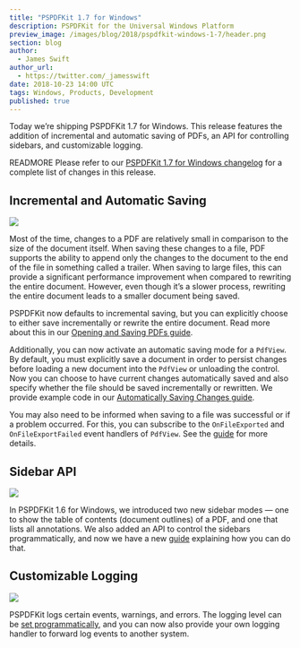 ```yaml
---
title: "PSPDFKit 1.7 for Windows"
description: PSPDFKit for the Universal Windows Platform
preview_image: /images/blog/2018/pspdfkit-windows-1-7/header.png
section: blog
author:
  - James Swift
author_url:
  - https://twitter.com/_jamesswift
date: 2018-10-23 14:00 UTC
tags: Windows, Products, Development
published: true
---
```


Today we’re shipping PSPDFKit 1.7 for Windows. This release features the addition of incremental and automatic saving of PDFs, an API for controlling sidebars, and customizable logging.

READMORE Please refer to our [PSPDFKit 1.7 for Windows changelog][changelog] for a complete list of changes in this release.

## Incremental and Automatic Saving

![](/images/blog/2018/pspdfkit-windows-1-7/incremental-saving.png)

Most of the time, changes to a PDF are relatively small in comparison to the size of the document itself. When saving these changes to a file, PDF supports the ability to append only the changes to the document to the end of the file in something called a trailer. When saving to large files, this can provide a significant performance improvement when compared to rewriting the entire document. However, even though it’s a slower process, rewriting the entire document leads to a smaller document being saved.

PSPDFKit now defaults to incremental saving, but you can explicitly choose to either save incrementally or rewrite the entire document. Read more about this in our [Opening and Saving PDFs guide][opening and saving].

Additionally, you can now activate an automatic saving mode for a `PdfView`. By default, you must explicitly save a document in order to persist changes before loading a new document into the `PdfView` or unloading the control. Now you can choose to have current changes automatically saved and also specify whether the file should be saved incrementally or rewritten. We provide example code in our [Automatically Saving Changes guide][auto-saving].

You may also need to be informed when saving to a file was successful or if a problem occurred. For this, you can subscribe to the `OnFileExported` and `OnFileExportFailed` event handlers of `PdfView`. See the [guide][auto-saving] for more details.

## Sidebar API

![](/images/blog/2018/pspdfkit-windows-1-7/sidebar-api.png)

In PSPDFKit 1.6 for Windows, we introduced two new sidebar modes — one to show the table of contents (document outlines) of a PDF, and one that lists all annotations. We also added an API to control the sidebars programmatically, and now we have a new [guide][sidebar guide] explaining how you can do that.

## Customizable Logging

![](/images/blog/2018/pspdfkit-windows-1-7/customizable-logging.png)

PSPDFKit logs certain events, warnings, and errors. The logging level can be [set programmatically][custom logging], and you can now also provide your own logging handler to forward log events to another system.

[guides]: /guides/windows/current/
[windows website]: /windows
[changelog]: /changelog/windows/#1.7.0
[opening and saving]: /guides/windows/current/features/opening-and-saving-pdfs/
[auto-saving]: /guides/windows/current/features/automatically-saving-changes/
[sidebar guide]: /guides/windows/current/customizing-the-interface/the-view-state/?search=sidebar#controlling-the-sidebar-mode
[custom logging]: /api/windows/PSPDFKitFoundation/PSPDFKitFoundation.Log.Logger.html
